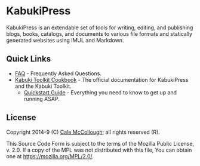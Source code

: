 # KabukiPress

KabukiPress is an extendable set of tools for writing, editing, and publishing blogs, books, catalogs, and documents to various file formats and statically generated websites using IMUL and Markdown.

## Quick Links

* [FAQ](./docs/readme.md) - Frequently Asked Questions.
* [Kabuki Toolkit Cookbook](https://github.com/kabuki-starship/kabuki_toolkit.cookbook) - The official documentation for KabukiPress and the Kabuki Toolkit.
   * [Quickstart Guide](https://github.com/kabuki-starship/kabuki_toolkit.cookbook/tree/master/kabukipress/readme.md) - Everything you need to know to get up and running ASAP.

## License

Copyright 2014-9 (C) [Cale McCollough](https://calemccollough.github.io); all rights reserved (R).

This Source Code Form is subject to the terms of the Mozilla Public License, v. 2.0. If a copy of the MPL was not distributed with this file, You can obtain one at <https://mozilla.org/MPL/2.0/>.
